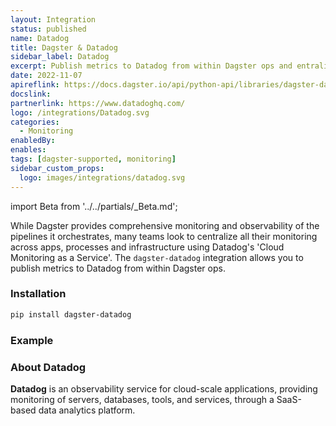 ```yaml
---
layout: Integration
status: published
name: Datadog
title: Dagster & Datadog
sidebar_label: Datadog
excerpt: Publish metrics to Datadog from within Dagster ops and entralize your monitoring metrics.
date: 2022-11-07
apireflink: https://docs.dagster.io/api/python-api/libraries/dagster-datadog
docslink:
partnerlink: https://www.datadoghq.com/
logo: /integrations/Datadog.svg
categories:
  - Monitoring
enabledBy:
enables:
tags: [dagster-supported, monitoring]
sidebar_custom_props: 
  logo: images/integrations/datadog.svg
---
```


import Beta from '../../partials/\_Beta.md';

<Beta />

While Dagster provides comprehensive monitoring and observability of the pipelines it orchestrates, many teams look to centralize all their monitoring across apps, processes and infrastructure using Datadog's 'Cloud Monitoring as a Service'. The `dagster-datadog` integration allows you to publish metrics to Datadog from within Dagster ops.

### Installation

```bash
pip install dagster-datadog
```

### Example

<CodeExample path="docs_beta_snippets/docs_beta_snippets/integrations/datadog.py" language="python" />

### About Datadog

**Datadog** is an observability service for cloud-scale applications, providing monitoring of servers, databases, tools, and services, through a SaaS-based data analytics platform.
